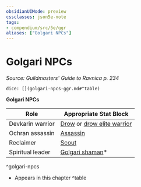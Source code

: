 ```yaml
---
obsidianUIMode: preview
cssclasses: json5e-note
tags:
- compendium/src/5e/ggr
aliases: ["Golgari NPCs"]
---
```

# Golgari NPCs
*Source: Guildmasters' Guide to Ravnica p. 234* 

`dice: [](golgari-npcs-ggr.md#^table)`

**Golgari NPCs**

| Role | Appropriate Stat Block |
|------|------------------------|
| Devkarin warrior | [Drow](/compendium/bestiary/humanoid/drow.md) or [drow elite warrior](/compendium/bestiary/humanoid/drow-elite-warrior.md) |
| Ochran assassin | [Assassin](/compendium/bestiary/humanoid/assassin.md) |
| Reclaimer | [Scout](/compendium/bestiary/humanoid/scout.md) |
| Spiritual leader | [Golgari shaman](/compendium/bestiary/humanoid/golgari-shaman-ggr.md)* |
^golgari-npcs

* Appears in this chapter
^table